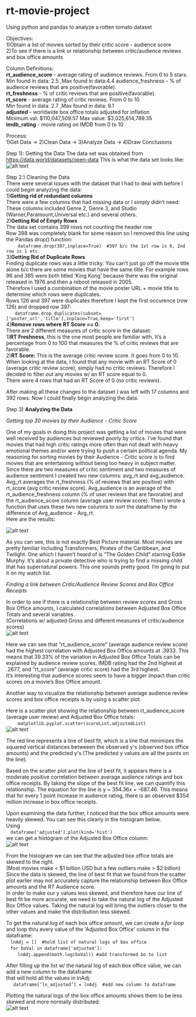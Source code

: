 # rt-movie-project
Using python and pandas to analyze a rotten tomato dataset

Objectives:  
1)Obtain a list of movies sorted by their critic score - audience score  
2)To see if there is a link or relationship between critic/audience reviews and box office amounts

Column Definitions:  
<b>rt_audience_score</b> - average rating of audience reviews.  From 0 to 5 stars.   
Min found in data: 2.5 ,Max found in data:4.4
audience_freshness - % of audience reviews that are positive(favorable).  
<b>rt_freshness</b> - % of critic reviews that are positive(favorable).  
<b>rt_score</b> - average rating of critic reviews.  From 0 to 10.   
Min found in data: 2.7  ,Max found in data: 9.1    
<b>adjusted</b> -  worldwide box office totals adjusted for inflation  
Minimum val: $110,047,509.57 Max value: $3,025,614,789.35   
<b>imdb_rating</b> - movie rating on IMDB from 0 to 10  

Process:  
1)Get Data -> 2)Clean Data -> 3)Analyze Data -> 4)Draw Conclusions  

Step 1): Getting the Data
The data set was obtained from https://data.world/datasets/open-data
This is what the data set looks like:  
![alt text](https://github.com/crenshawj/rt-movie-project/blob/main/images/rotten%20tomato%20dataset.PNG)  

Step 2:) Cleaning the Data  
There were several issues with the dataset that I had to deal with before I could begin analyzing the data:  
1)**Getting rid of redundant columns**  
There were a few columns that had missing data or I simply didn’t need:  
These columns included Genre 2, Genre 3, and Studio (Warner,Paramount,Universal etc.) and several others.   
2)**Getting Rid of Empty Rows**  
The data set contains 399 rows not counting the header row  
Row 398 was completely blank for some reason so I removed this line using the Pandas drop() function:  
&nbsp;&nbsp;&nbsp;&nbsp;&nbsp;&nbsp;&nbsp;&nbsp;```dataframe.drop(397,inplace=True)  #397 b/c the 1st row is 0, 2nd row is 1 etc.```    
3)**Getting Rid of Duplicate Rows**  
Finding duplicate rows was a little tricky.  You can’t just go off the movie title alone b/c there are some movies that have the same title.  For example rows 96 and 385 were both titled ‘King Kong’ because there was the original released in 1976 and then a reboot released in 2005.    
Therefore I used a combination of the movie poster URL + movie title to determine which rows were duplicates.    
Rows 126 and 397 were duplicates therefore I kept the first occurence (row 126) and dropped row 397:  
&nbsp;&nbsp;&nbsp;&nbsp;&nbsp;&nbsp;```dataframe.drop_duplicates(subset=['poster_url','title'],inplace=True,keep='first')```  
4)**Remove rows where RT Score == 0.**  
There are 2 different measures of critic score in the dataset:    
   1)**RT Freshness**, this is the one most people are familiar with.  It’s a percentage from 0 to 100 that measures the % of critic reviews that are favorable.    
   2)**RT Score:** This is the average critic review score.  It goes from 0 to 10.   When looking at the data, I found that any movie with an RT Score of 0 (average critic review score), simply had no critic reviews.  Therefore I decided to filter out any movies w/ an RT score equal to 0.      
There were 4 rows that had an RT Score of 0 (no critic reviews).   
  
After making all these changes to the dataset I was left with 17 columns and 392 rows.  Now I could finally begin analyzing the data.    

Step 3) **Analyzing the Data**  

*Getting top 30 movies by their Audience - Critic Score*

One of my goals in doing this project was getting a list of movies that were well received by audiences but reviewed poorly by critics.  I’ve found that movies that had high critic ratings more often than not dealt with heavy emotional themes and/or were trying to push a certain political agenda.  My reasoning for sorting movies by their Audience - Critic score is to find movies that are entertaining without being too heavy in subject matter.  Since there are two measures of critic sentiment and two measures of audience sentiment I created two new columns: avg_rt and avg_audience.  Avg_rt averages the rt_freshness (% of reviews that are positive) with rt_score (avg critic review score).  Avg_audience is an average of the rt_audience_freshness column (% of user reviews that are favorable) and the rt_audience_score column (average user review score).  Then I wrote a function that uses these two new columns to sort the dataframe by the difference of Avg_audience - Avg_rt.  
Here are the results:  

![alt text](https://github.com/crenshawj/rt-movie-project/blob/main/images/rtCritic%20-%20rtAudience%20top%2030.PNG)  

As you can see, this is not exactly Best Picture material.  Most movies are pretty familiar including Transformers, Pirates of the Caribbean, and Twilight.  One which I haven’t heard of is “The Golden Child” starring Eddie Murphy.  It’s about a private detective who is trying to find a missing child that has supernatural powers.  This one sounds pretty good.  I’m going to put it on my watch list.   

*Finding a link between Critic/Audience Review Scores and Box Office Receipts*  

In order to see if there is a relationship between review scores and Gross Box Office amounts, I calculated correlations between Adjusted Box Office Totals and several variables.    
(Correlations w/ adjusted Gross and different measures of critic/audience scores)  
![alt text](https://github.com/crenshawj/rt-movie-project/blob/main/images/correlations.PNG)  

Here we can see that “rt_audience_score” (average audience review score) had the highest correlation with Adjusted Box Office amounts at .3933.  This means that 39.33% of the variation in Adjusted Box Office Totals can be explained by audience review scores.  IMDB rating had the 2nd highest at .2677, and “rt_score” (average critic score) had the 3rd highest.  
It’s interesting that audience scores seem to have a bigger impact than critic scores on a movie’s Box Office amount.    

Another way to visualize the relationship between average audience review scores and box office receipts is by using a scatter plot.

Here is a scatter plot showing the relationship between rt_audience_score (average user review) and Adjusted Box Office totals:  
&nbsp;&nbsp;&nbsp;&nbsp;&nbsp;&nbsp;&nbsp;&nbsp;```matplotlib.pyplot.scatter(scoreList,adjustedList)```  
![alt text](https://github.com/crenshawj/rt-movie-project/blob/main/images/scatter%20plot.PNG)  

The red line represents a line of best fit, which is a line that minimizes the squared vertical distances betweeen the observed y's (observed box office amounts) and the predicted y's (The predicted y values are all the points on the line).  

Based on the scatter plot and the line of best fit, it appears there is a moderate positive correlation between average audience ratings and box office receipts.   By taking the slope of the best fit line, we can quantify this relationship.  The equation for the line is y = 354.36x + -687.46.  This means that for every 1 point increase in audience rating, there is an observed $354 million increase in box office receipts. 

Upon examining the data further, I noticed that the box office amounts were heavily skewed. 
You can see this clearly in the histogram below.  
Using  
&nbsp;&nbsp;&nbsp;```dataframe['adjusted'].plot(kind='hist')```  
we can get a histogram of the Adjusted Box Office column:  
![alt text](https://github.com/crenshawj/rt-movie-project/blob/main/images/histogram%20box%20office.PNG)  

From the histogram we can see that the adjusted box office totals are skewed to the right.  
(Most movies make < $1 billion USD but a few outliers make > $2 billion)  
Since the data is skewed, the line of best fit that we found from the scatter plot earlier may not accurately capture the relationship between Box Office amounts and the RT Audience score.   
In order to make our y values less skewed, and therefore have our line of best fit be more accurate, we need to take the natural log of the Adjusted Box Office values.  Taking the natural log will bring the outliers closer to the other values and make the distribution less skewed.   

To get the natural log of each box office amount, we can create a *for loop* and loop thru every value of the 'Adjusted Box Office' column in the dataframe:  
&nbsp;&nbsp;&nbsp;```lnAdj = []  #hold list of natural logs of box office```  
&nbsp;&nbsp;&nbsp;```for boVal in dataframe['adjusted']:```  
&nbsp;&nbsp;&nbsp;&nbsp;&nbsp;&nbsp;&nbsp;&nbsp;```lnAdj.append(math.log(boVal)) #add transformed bo to list```  

After filling up the list w/ the natural log of each box office value, we can add a new column to the dataframe  
that will hold all the values in lnAdj:  
&nbsp;&nbsp;&nbsp;&nbsp;&nbsp;```dataframe[‘ln_adjusted’] = lnAdj  #add new column to dataframe```  

Plotting the natural logs of the box office amounts shows them to be less skewed and more normally distributed:  
![alt text](https://github.com/crenshawj/rt-movie-project/blob/main/images/histogram%20box%20office%20natural%20log.PNG)  





